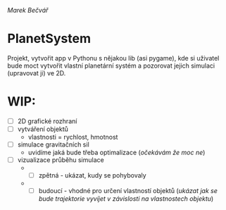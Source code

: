 *Marek Bečvář*

# PlanetSystem

Projekt, vytvořit app v Pythonu s nějakou lib (asi pygame), kde si uživatel bude moct vytvořit vlastní planetární systém a pozorovat jejich simulaci (upravovat ji) ve 2D.

# WIP:
* [ ] 2D grafické rozhraní
* [ ] vytváření objektů
  - vlastnosti = rychlost, hmotnost
* [ ] simulace gravitačních sil
  - uvidíme jaká bude třeba optimalizace (*očekávám že moc ne*)
* [ ] vizualizace průběhu simulace
  - * [ ] zpětná - ukázat, kudy se pohybovaly
  - * [ ] budoucí - vhodné pro určení vlastností objektů (*ukázat jak se bude trajektorie vyvíjet v závislosti na vlastnostech objektu*)  
